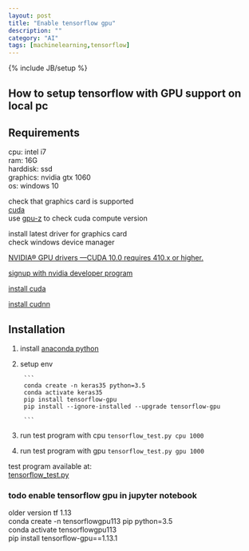 ```yaml
---
layout: post
title: "Enable tensorflow gpu"
description: ""
category: "AI"
tags: [machinelearning,tensorflow]
---
```

{% include JB/setup %}

## How to setup tensorflow with GPU support on local pc 

## Requirements 

cpu: intel i7  
ram: 16G  
harddisk: ssd  
graphics: nvidia gtx 1060  
os: windows 10  

check that graphics card is supported  
[cuda](https://developer.nvidia.com/cuda-gpus)  
use [gpu-z](https://www.techpowerup.com/gpuz/) to check cuda compute version  
  

install latest driver for graphics card  
check windows device manager  
  
[NVIDIA® GPU drivers —CUDA 10.0 requires 410.x or higher.](https://www.tensorflow.org/install/gpu#software_requirements)  

[signup with nvidia developer program](https://developer.nvidia.com/)  
  

[install cuda](https://developer.nvidia.com/cuda-downloads?target_os=Windows)  
  

[install cudnn](https://developer.nvidia.com/compute/machine-learning/cudnn/)  
  

## Installation 

1. install [anaconda python](https://www.anaconda.com/distribution/) 
3. setup env

        ```
        conda create -n keras35 python=3.5
        conda activate keras35
        pip install tensorflow-gpu
        pip install --ignore-installed --upgrade tensorflow-gpu

        ```
4. run test program with cpu `tensorflow_test.py cpu 1000`
5. run test program with gpu `tensorflow_test.py gpu 1000`

test program available at:  
[tensorflow_test.py](https://github.com/xiemingzhi/tensorflowproject/blob/master/tensorflow_test.py)  

### todo enable tensorflow gpu in jupyter notebook

older version tf 1.13  
conda create -n tensorflowgpu113 pip python=3.5  
conda activate tensorflowgpu113  
pip install tensorflow-gpu==1.13.1


